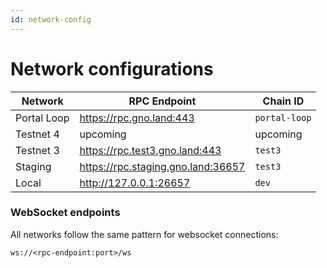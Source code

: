 ```yaml
---
id: network-config
---
```


# Network configurations



| Network     | RPC Endpoint                       | Chain ID      | 
|-------------|------------------------------------|---------------|
| Portal Loop | https://rpc.gno.land:443           | `portal-loop` |
| Testnet 4   | upcoming                           | upcoming      |
| Testnet 3   | https://rpc.test3.gno.land:443     | `test3`       |
| Staging     | https://rpc.staging.gno.land:36657 | `test3`       |
| Local       | http://127.0.0.1:26657             | `dev`         |


### WebSocket endpoints

All networks follow the same pattern for websocket connections: 

```shell
ws://<rpc-endpoint:port>/ws
```